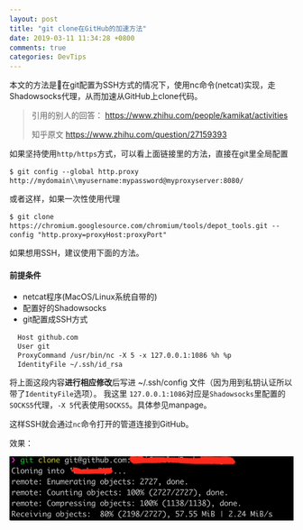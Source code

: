 ```yaml
---
layout: post
title: "git clone在GitHub的加速方法"
date: 2019-03-11 11:34:28 +0800
comments: true
categories: DevTips
---
```



本文的方法是在git配置为SSH方式的情况下，使用nc命令(netcat)实现，走Shadowsocks代理，从而加速从GitHub上clone代码。

> 引用的别人的回答：
> https://www.zhihu.com/people/kamikat/activities
>
> 知乎原文
> https://www.zhihu.com/question/27159393


如果坚持使用`http/https`方式，可以看上面链接里的方法，直接在git里全局配置

```shell
$ git config --global http.proxy http://mydomain\\myusername:mypassword@myproxyserver:8080/
```

或者这样，如果一次性使用代理

```shell
$ git clone https://chromium.googlesource.com/chromium/tools/depot_tools.git --config "http.proxy=proxyHost:proxyPort"
```

如果想用SSH，建议使用下面的方法。

#### 前提条件

* netcat程序(MacOS/Linux系统自带的)
* 配置好的Shadowsocks
* git配置成SSH方式

```
  Host github.com
  User git
  ProxyCommand /usr/bin/nc -X 5 -x 127.0.0.1:1086 %h %p
  IdentityFile ~/.ssh/id_rsa
```

将上面这段内容**进行相应修改**后写进 ~/.ssh/config 文件（因为用到私钥认证所以带了`IdentityFile`选项）。
我这里 `127.0.0.1:1086`对应是`Shadowsocks`里配置的`SOCKS5`代理，`-X 5`代表使用`SOCKS5`。具体参见manpage。

这样SSH就会通过`nc`命令打开的管道连接到GitHub。

效果：

![](/images/77EC39D7-FCD8-44D8-ACD3-AC8FDACEB928.jpg)

